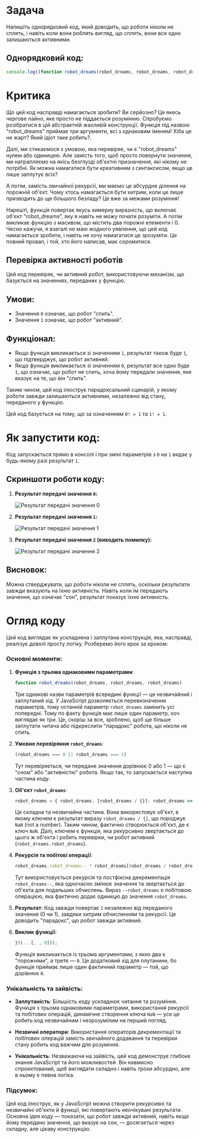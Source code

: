 # Задача

Напишіть однорядковий код, який доводить, що роботи ніколи не сплять, і навіть коли вони роблять вигляд, що сплять, вони все одно залишаються активними.

## Однорядковий код:

```javascript
console.log((function robot_dreams(robot_dreams, robot_dreams, robot_dreams) { return (robot_dreams === 0 || robot_dreams === 1) ? (robot_dreams = { robot_dreams, [robot_dreams / {}]: robot_dreams => robot_dreams.robot_dreams ? robot_dreams.robot_dreams-- * robot_dreams[robot_dreams / robot_dreams](robot_dreams) : -~robot_dreams })[robot_dreams / robot_dreams](robot_dreams) : 'Error: Parameter must be 0 or 1' })(...[, , 0]));
```

# Критика

Що цей код насправді намагається зробити? Ви серйозно? Це якесь чергове лайно, яке просто не піддається розумінню. Спробуємо розібратися в цій абстрактній жахливій конструкції. Функція під назвою "robot_dreams" приймає три аргументи, всі з однаковим іменем! Хіба це не жарт? Який ідіот таке робить?.

Далі, ми стикаємося з умовою, яка перевіряє, чи є "robot_dreams" нулем або одиницею. Але замість того, щоб просто повернути значення, ми натрапляємо на якісь безглузді об'єктні призначення, які нікому не потрібні. Як можна намагатися бути креативним з синтаксисом, якщо це лише заплутує всіх?

А потім, замість звичайної рекурсії, ми маємо це абсурдне ділення на порожній об'єкт.  Чому хтось намагається бути хитрим, коли це лише призводить до ще більшого безладу? Це вже за межами розуміння!

Нарешті, функція повертає якусь химерну виразність, що включає об'єкт "robot_dreams", яку я навіть не можу почати розуміти. А потім викликає функцію з масивом, що містить два порожні елементи і 0. Чесно кажучи, я взагалі не маю жодного уявлення, що цей код намагається зробити, і навіть не хочу намагатися це зрозуміти. Це повний провал, і той, хто його написав, має соромитися.

## Перевірка активності роботів

Цей код перевіряє, чи активний робот, використовуючи механізм, що базується на значеннях, переданих у функцію.

## Умови:

- Значення `0` означає, що робот "спить".
- Значення `1` означає, що робот "активний".

## Функціонал:

- Якщо функція викликається зі значенням `1`, результат також буде `1`, що підтверджує, що робот активний.
- Якщо функція викликається зі значенням `0`, результат все одно буде `1`, що означає, що робот не спить, хоча йому передали значення, яке вказує на те, що він "спить".

Таким чином, цей код ілюструє парадоксальний сценарій, у якому роботи завжди залишаються активними, незалежно від стану, переданого у функцію.

Цей код базується на тому, що за означенням `0! = 1` та `1! = 1`. 

# Як запустити код:

Код запускається прямо в консолі і при зміні параметрів з `0` на `1` видає у будь-якому разі результат `1`.

## Скриншоти роботи коду:

1. **Результат передачі значення `0`:**

   ![Результат передачі значення 0](./input0.png)

2. **Результат передачі значення `1`:**

   ![Результат передачі значення 1](./input1.png)

3. **Результат передачі значення `2` (виводить помилку):**

   ![Результат передачі значення 2](./input2.png)

## Висновок:

Можна стверджувати, що роботи ніколи не сплять, оскільки результати завжди вказують на їхню активність. Навіть коли їм передають значення, що означає "сон", результат показує їхню активність.

# Огляд коду

Цей код виглядає як ускладнена і заплутана конструкція, яка, насправді, реалізує доволі просту логіку. Розберемо його крок за кроком:

### Основні моменти:

1. **Функція з трьома однаковими параметрами**:
   ```javascript
   function robot_dreams(robot_dreams, robot_dreams, robot_dreams)
   ```
   Три однакові назви параметрів всередині функції — це незвичайний і заплутаний хід. У JavaScript дозволяється перевизначення параметрів, тому останній параметр `robot_dreams` замінить усі попередні. Тому по факту функція має лише один параметр, хоч виглядає як три. Це, скоріш за все, зроблено, щоб ще більше заплутати читача або підкреслити "парадокс" робота, що ніколи не спить.

2. **Умовне перевіряння `robot_dreams`**:
   ```javascript
   (robot_dreams === 0 || robot_dreams === 1)
   ```
   Тут перевіряється, чи передане значення дорівнює 0 або 1 — що є "сном" або "активністю" робота. Якщо так, то запускається наступна частина коду.

3. **Об'єкт `robot_dreams`**:
   ```javascript
   robot_dreams = { robot_dreams, [robot_dreams / {}]: robot_dreams => robot_dreams.robot_dreams ? robot_dreams.robot_dreams-- * robot_dreams[robot_dreams / robot_dreams](robot_dreams) : -~robot_dreams }
   ```
   Це складна та незвичайна частина. Вона використовує об'єкт, в якому ключем є результат виразу `robot_dreams / {}`, що породжує `NaN` (not a number). Таким чином, фактично створюється об'єкт, де є ключ `NaN`. Далі, ключем є функція, яка рекурсивно звертається до цього ж об'єкта і робить перевірки, чи робот активний (`robot_dreams.robot_dreams`).

4. **Рекурсія та побітові операції**:
   ```javascript
   robot_dreams.robot_dreams-- * robot_dreams[robot_dreams / robot_dreams](robot_dreams) : -~robot_dreams
   ```
   Тут використовується рекурсія та постфіксна декрементація `robot_dreams--`, яка одночасно змінює значення та звертається до об'єкта для подальших обчислень. Вираз `-~robot_dreams` є побітовою операцією, яка фактично додає одиницю до значення `robot_dreams`.

5. **Результат**:
   Код завжди повертає `1` незалежно від переданого значення (0 чи 1), завдяки хитрим обчисленням та рекурсії. Це доводить "парадокс", що робот завжди активний.

6. **Виклик функції**:
   ```javascript
   })(...[, , 0]));
   ```
   Функція викликається із трьома аргументами, з яких два є "порожніми", а третє — `0`. Це додатковий хід для плутанини, бо функція приймає лише один фактичний параметр — той, що дорівнює `0`.

### Унікальність та зайвість:

- **Заплутаність**: Більшість коду ускладнює читання та розуміння. Функція з трьома однаковими параметрами, використання рекурсії та побітових операцій, динамічне створення ключа `NaN` — усе це робить код незвичайним і незрозумілим на перший погляд.
  
- **Незвичні оператори**: Використання операторів декрементації та побітових операцій замість звичайного додавання та перевірки стану робить код важчим для розуміння.

- **Унікальність**: Незважаючи на зайвість, цей код демонструє глибоке знання JavaScript та його можливостей. Він навмисно спроектований, щоб виглядати складно і навіть трохи абсурдно, але в ньому є певна логіка.

### Підсумок:
Цей код ілюструє, як у JavaScript можна створити рекурсивні та незвичайні об'єкти й функції, які повертають неочікувані результати. Основна ідея коду — показати, що робот завжди активний, навіть якщо йому передано значення, що вказує на сон, — досягається через складну, але цікаву конструкцію.




